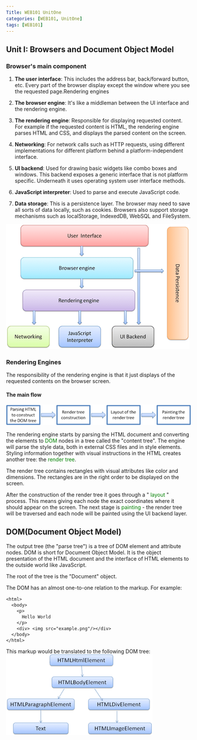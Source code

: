 ```yaml
---
Title: WEB101 UnitOne
categories: [WEB101, UnitOne]
tags: [WEB101]
---
```

## Unit I: Browsers and Document Object Model

### Browser's main component 

1. **The user interface**: This includes the address bar, back/forward button, etc. Every part of the browser display except the window where you see the requested page.Rendering engines

2. **The browser engine**: It's like a middleman between the UI interface and the rendering engine.

3. **The rendering engine**: Responsible for displaying requested content. For example if the requested content is HTML, the rendering engine parses HTML and CSS, and displays the parsed content on the screen.

4. **Networking**: For network calls such as HTTP requests, using different implementations for different platform behind a platform-independent interface.

5. **UI backend**: Used for drawing basic widgets like combo boxes and windows. This backend exposes a generic interface that is not platform specific. Underneath it uses operating system user interface methods.

6. **JavaScript interpreter**: Used to parse and execute JavaScript code.

7. **Data storage**: This is a persistence layer. The browser may need to save all sorts of data locally, such as cookies. Browsers also support storage mechanisms such as localStorage, IndexedDB, WebSQL and FileSystem.

![alt text](../Images_for_WEB101/browser-components-9cd8ff834cc9c_856.png)

### Rendering Engines

The responsibility of the rendering engine is that it just displays of the requested contents on the browser screen.

#### The main flow

![alt text](../Images_for_WEB101/rendering-engine-basic-fl-2fba02b24e871_856.png)

The rendering engine starts by parsing the HTML document and converting the elements to <span style="color:green">
DOM
</span> nodes in a tree called the "content tree". The engine will parse the style data, both in external CSS files and in style elements. Styling information together with visual instructions in the HTML creates another tree: the <span style="color:green">
render tree</span>.

The render tree contains rectangles with visual attributes like color and dimensions. The rectangles are in the right order to be displayed on the screen.

After the construction of the render tree it goes through a "<span style="color:green">
layout </span>" process. This means giving each node the exact coordinates where it should appear on the screen. The next stage is <span style="color:green">
painting</span> - the render tree will be traversed and each node will be painted using the UI backend layer.


## DOM(Document Object Model)

The output tree (the "parse tree") is a tree of DOM element and attribute nodes. DOM is short for Document Object Model. It is the object presentation of the HTML document and the interface of HTML elements to the outside world like JavaScript.

The root of the tree is the "Document" object.

The DOM has an almost one-to-one relation to the markup. For example:

```
<html>
  <body>
    <p>
      Hello World
    </p>
    <div> <img src="example.png"/></div>
  </body>
</html>
```
This markup would be translated to the following DOM tree:
![alt text](../Images_for_WEB101/dom-tree-the-example-mar-70be67fe14c9a_856.png)